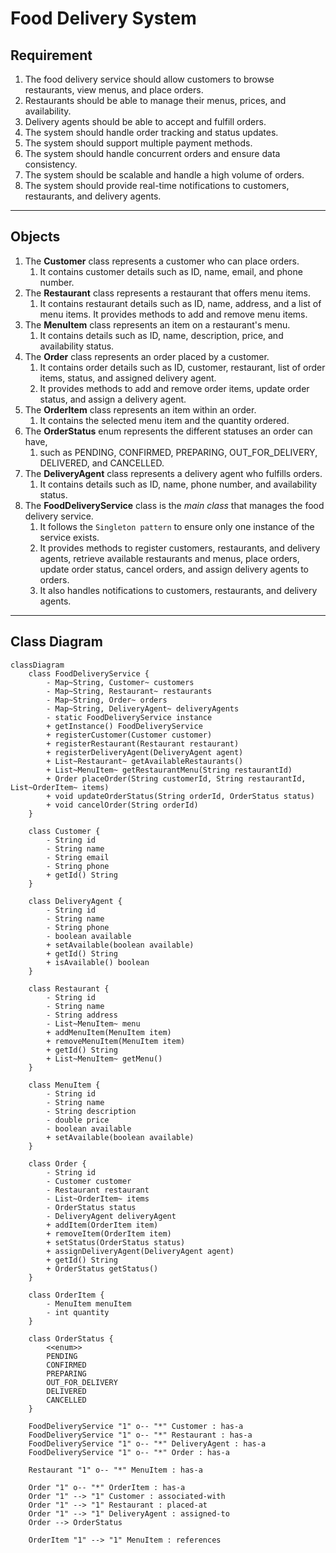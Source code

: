 # Food Delivery System 

## Requirement
1. The food delivery service should allow customers to browse restaurants, view menus, and place orders.
2. Restaurants should be able to manage their menus, prices, and availability.
3. Delivery agents should be able to accept and fulfill orders.
4. The system should handle order tracking and status updates.
5. The system should support multiple payment methods.
6. The system should handle concurrent orders and ensure data consistency.
7. The system should be scalable and handle a high volume of orders.
8. The system should provide real-time notifications to customers, restaurants, and delivery agents.
---
## Objects
1. The **Customer** class represents a customer who can place orders. 
   1.  It contains customer details such as ID, name, email, and phone number.
2. The **Restaurant** class represents a restaurant that offers menu items.
   1.  It contains restaurant details such as ID, name, address, and a list of menu items. It provides methods to add and remove menu items.
3. The **MenuItem** class represents an item on a restaurant's menu. 
   1. It contains details such as ID, name, description, price, and availability status.
4. The **Order** class represents an order placed by a customer. 
   1. It contains order details such as ID, customer, restaurant, list of order items, status, and assigned delivery agent. 
   2. It provides methods to add and remove order items, update order status, and assign a delivery agent.
5. The **OrderItem** class represents an item within an order. 
   1. It contains the selected menu item and the quantity ordered.
6. The **OrderStatus** enum represents the different statuses an order can have, 
   1. such as PENDING, CONFIRMED, PREPARING, OUT_FOR_DELIVERY, DELIVERED, and CANCELLED.
7. The **DeliveryAgent** class represents a delivery agent who fulfills orders. 
   1. It contains details such as ID, name, phone number, and availability status.
8. The **FoodDeliveryService** class is the *main class* that manages the food delivery service. 
   1. It follows the `Singleton pattern` to ensure only one instance of the service exists.
   2. It provides methods to register customers, restaurants, and delivery agents, retrieve available restaurants and menus, place orders, update order status, cancel orders, and assign delivery agents to orders. 
   3. It also handles notifications to customers, restaurants, and delivery agents.
---
## Class Diagram
```mermaid
classDiagram
    class FoodDeliveryService {
        - Map~String, Customer~ customers
        - Map~String, Restaurant~ restaurants
        - Map~String, Order~ orders
        - Map~String, DeliveryAgent~ deliveryAgents
        - static FoodDeliveryService instance
        + getInstance() FoodDeliveryService
        + registerCustomer(Customer customer)
        + registerRestaurant(Restaurant restaurant)
        + registerDeliveryAgent(DeliveryAgent agent)
        + List~Restaurant~ getAvailableRestaurants()
        + List~MenuItem~ getRestaurantMenu(String restaurantId)
        + Order placeOrder(String customerId, String restaurantId, List~OrderItem~ items)
        + void updateOrderStatus(String orderId, OrderStatus status)
        + void cancelOrder(String orderId)
    }

    class Customer {
        - String id
        - String name
        - String email
        - String phone
        + getId() String
    }

    class DeliveryAgent {
        - String id
        - String name
        - String phone
        - boolean available
        + setAvailable(boolean available)
        + getId() String
        + isAvailable() boolean
    }

    class Restaurant {
        - String id
        - String name
        - String address
        - List~MenuItem~ menu
        + addMenuItem(MenuItem item)
        + removeMenuItem(MenuItem item)
        + getId() String
        + List~MenuItem~ getMenu()
    }

    class MenuItem {
        - String id
        - String name
        - String description
        - double price
        - boolean available
        + setAvailable(boolean available)
    }

    class Order {
        - String id
        - Customer customer
        - Restaurant restaurant
        - List~OrderItem~ items
        - OrderStatus status
        - DeliveryAgent deliveryAgent
        + addItem(OrderItem item)
        + removeItem(OrderItem item)
        + setStatus(OrderStatus status)
        + assignDeliveryAgent(DeliveryAgent agent)
        + getId() String
        + OrderStatus getStatus()
    }

    class OrderItem {
        - MenuItem menuItem
        - int quantity
    }

    class OrderStatus {
        <<enum>>
        PENDING
        CONFIRMED
        PREPARING
        OUT_FOR_DELIVERY
        DELIVERED
        CANCELLED
    }

    FoodDeliveryService "1" o-- "*" Customer : has-a
    FoodDeliveryService "1" o-- "*" Restaurant : has-a
    FoodDeliveryService "1" o-- "*" DeliveryAgent : has-a
    FoodDeliveryService "1" o-- "*" Order : has-a

    Restaurant "1" o-- "*" MenuItem : has-a

    Order "1" o-- "*" OrderItem : has-a
    Order "1" --> "1" Customer : associated-with
    Order "1" --> "1" Restaurant : placed-at
    Order "1" --> "1" DeliveryAgent : assigned-to
    Order --> OrderStatus 

    OrderItem "1" --> "1" MenuItem : references

```